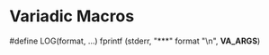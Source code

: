 Variadic Macros
===============

#define LOG(format, ...) fprintf (stderr, "***" format "\n", __VA_ARGS__)

